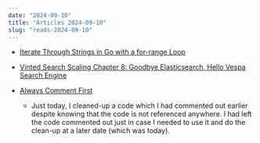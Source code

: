 ```yaml
---
date: "2024-09-10"
title: "Articles 2024-09-10"
slug: "reads-2024-09-10"
---
```




* [Iterate Through Strings in Go with a for-range Loop][1]

* [Vinted Search Scaling Chapter 8: Goodbye Elasticsearch, Hello Vespa Search Engine][2]

* [Always Comment First][3]
  * Just today, I cleaned-up a code which I had commented out earlier despite knowing that the code is not referenced anywhere. I had left the code commented out just in case I needed to use it and do the clean-up at a later date (which was today).



  [1]: https://nelson.cloud/iterate-through-strings-in-go-with-a-for-range-loop/
  [2]: https://vinted.engineering//2024/09/05/goodbye-elasticsearch-hello-vespa/
  [3]: https://devhumor.com/media/alwayscommentfirst
